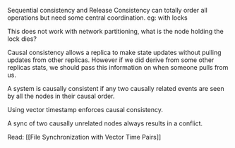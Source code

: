 Sequential consistency and Release Consistency can totally order all operations but need some central coordination. eg: with locks

This does not work with network partitioning, what is the node holding the lock dies?

Causal consistency allows a replica to make state updates without pulling updates from other replicas. However if we did derive from some other replicas stats, we should pass this information on when someone pulls from us.

A system is causally consistent if any two causally related events are seen by all the nodes in their causal order.

Using vector timestamp enforces causal consistency. 

A sync of two causally unrelated nodes always results in a conflict. 


Read: [[File Synchronization with Vector Time Pairs]]